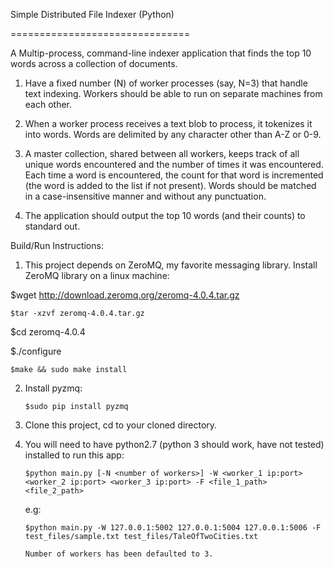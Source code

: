 Simple Distributed File Indexer (Python)

===============================

A Multip-process, command-line indexer application that finds the top 10 words across a collection of documents.


1. Have a fixed number (N) of worker processes (say, N=3) that handle text
indexing. Workers should be able to run on separate machines from each
other.

2. When a worker process receives a text blob to process, it tokenizes it
into words. Words are delimited by any character other than A-Z or 0-9.

3. A master collection, shared between all workers, keeps track of all
unique words encountered and the number of times it was encountered. Each
time a word is encountered, the count for that word is incremented (the
word is added to the list if not present). Words should be matched in a
case-insensitive manner and without any punctuation.

4. The application should output the top 10 words (and their counts) to
standard out.



Build/Run Instructions:

1. This project depends on ZeroMQ, my favorite messaging library. Install ZeroMQ library on a linux machine:

  $wget http://download.zeromq.org/zeromq-4.0.4.tar.gz
    
    $tar -xzvf zeromq-4.0.4.tar.gz
    
  $cd zeromq-4.0.4
    
  $./configure

    $make && sudo make install

 

2. Install pyzmq:

    ```
    $sudo pip install pyzmq
    ```

3. Clone this project, cd to your cloned directory.

4. You will need to have python2.7 (python 3 should work, have not tested) installed to run this app:
   ```
   $python main.py [-N <number of workers>] -W <worker_1 ip:port> <worker_2 ip:port> <worker_3 ip:port> -F <file_1_path> <file_2_path>
   ```

    e.g:
    ``` 
    $python main.py -W 127.0.0.1:5002 127.0.0.1:5004 127.0.0.1:5006 -F test_files/sample.txt test_files/TaleOfTwoCities.txt
    ```
       Number of workers has been defaulted to 3.
